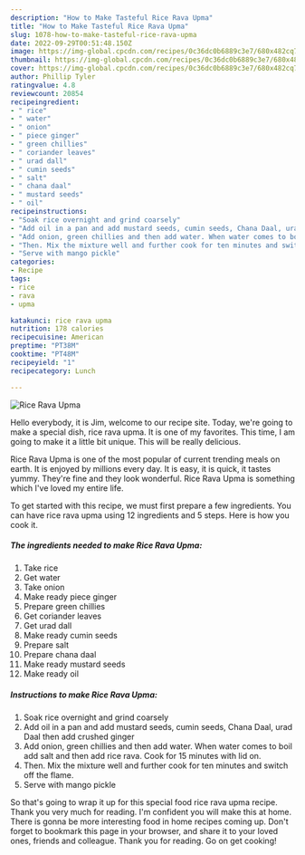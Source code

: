 ```yaml
---
description: "How to Make Tasteful Rice Rava Upma"
title: "How to Make Tasteful Rice Rava Upma"
slug: 1078-how-to-make-tasteful-rice-rava-upma
date: 2022-09-29T00:51:48.150Z
image: https://img-global.cpcdn.com/recipes/0c36dc0b6889c3e7/680x482cq70/rice-rava-upma-recipe-main-photo.jpg
thumbnail: https://img-global.cpcdn.com/recipes/0c36dc0b6889c3e7/680x482cq70/rice-rava-upma-recipe-main-photo.jpg
cover: https://img-global.cpcdn.com/recipes/0c36dc0b6889c3e7/680x482cq70/rice-rava-upma-recipe-main-photo.jpg
author: Phillip Tyler
ratingvalue: 4.8
reviewcount: 20854
recipeingredient:
- " rice"
- " water"
- " onion"
- " piece ginger"
- " green chillies"
- " coriander leaves"
- " urad dall"
- " cumin seeds"
- " salt"
- " chana daal"
- " mustard seeds"
- " oil"
recipeinstructions:
- "Soak rice overnight and grind coarsely"
- "Add oil in a pan and add mustard seeds, cumin seeds, Chana Daal, urad Daal then add crushed ginger"
- "Add onion, green chillies and then add water. When water comes to boil add salt and then add rice rava. Cook for 15 minutes with lid on."
- "Then. Mix the mixture well and further cook for ten minutes and switch off the flame."
- "Serve with mango pickle"
categories:
- Recipe
tags:
- rice
- rava
- upma

katakunci: rice rava upma 
nutrition: 178 calories
recipecuisine: American
preptime: "PT38M"
cooktime: "PT48M"
recipeyield: "1"
recipecategory: Lunch

---
```



![Rice Rava Upma](https://img-global.cpcdn.com/recipes/0c36dc0b6889c3e7/680x482cq70/rice-rava-upma-recipe-main-photo.jpg)

Hello everybody, it is Jim, welcome to our recipe site. Today, we're going to make a special dish, rice rava upma. It is one of my favorites. This time, I am going to make it a little bit unique. This will be really delicious.



Rice Rava Upma is one of the most popular of current trending meals on earth. It is enjoyed by millions every day. It is easy, it is quick, it tastes yummy. They're fine and they look wonderful. Rice Rava Upma is something which I've loved my entire life.


To get started with this recipe, we must first prepare a few ingredients. You can have rice rava upma using 12 ingredients and 5 steps. Here is how you cook it.

<!--inarticleads1-->

##### The ingredients needed to make Rice Rava Upma:

1. Take  rice
1. Get  water
1. Take  onion
1. Make ready  piece ginger
1. Prepare  green chillies
1. Get  coriander leaves
1. Get  urad dall
1. Make ready  cumin seeds
1. Prepare  salt
1. Prepare  chana daal
1. Make ready  mustard seeds
1. Make ready  oil




<!--inarticleads2-->

##### Instructions to make Rice Rava Upma:

1. Soak rice overnight and grind coarsely
1. Add oil in a pan and add mustard seeds, cumin seeds, Chana Daal, urad Daal then add crushed ginger
1. Add onion, green chillies and then add water. When water comes to boil add salt and then add rice rava. Cook for 15 minutes with lid on.
1. Then. Mix the mixture well and further cook for ten minutes and switch off the flame.
1. Serve with mango pickle




So that's going to wrap it up for this special food rice rava upma recipe. Thank you very much for reading. I'm confident you will make this at home. There is gonna be more interesting food in home recipes coming up. Don't forget to bookmark this page in your browser, and share it to your loved ones, friends and colleague. Thank you for reading. Go on get cooking!
